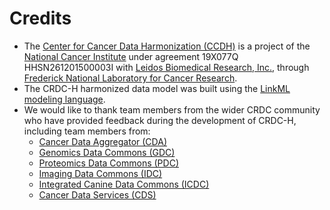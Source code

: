 # Credits

- The [Center for Cancer Data Harmonization (CCDH)](https://harmonization.datacommons.cancer.gov/) is a project of the [National Cancer Institute](https://www.cancer.gov/) under agreement 19X077Q HHSN261201500003I with [Leidos Biomedical Research, Inc.](https://www.leidos.com/company/subsidiaries/leidos-biomedical-research), through [Frederick National Laboratory for Cancer Research](https://frederick.cancer.gov/).
- The CRDC-H harmonized data model was built using the [LinkML modeling language](https://linkml.github.io/).
- We would like to thank team members from the wider CRDC community who have provided feedback during the development of CRDC-H, including team members from: 
  - [Cancer Data Aggregator (CDA)](https://datacommons.cancer.gov/cancer-data-aggregator)
  - [Genomics Data Commons (GDC)](https://datacommons.cancer.gov/repository/genomic-data-commons)
  - [Proteomics Data Commons (PDC)](https://datacommons.cancer.gov/repository/proteomic-data-commons)
  - [Imaging Data Commons (IDC)](https://datacommons.cancer.gov/repository/imaging-data-commons)
  - [Integrated Canine Data Commons (ICDC)](https://datacommons.cancer.gov/repository/integrated-canine-data-commons)
  - [Cancer Data Services (CDS)](https://datacommons.cancer.gov/repository/cancer-data-service)
